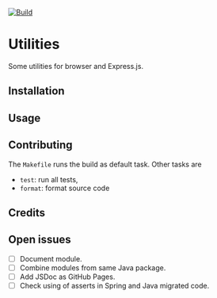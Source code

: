 [![Build](https://github.com/falkoschumann/muspellheim-utils-javascript/actions/workflows/build.yml/badge.svg)](https://github.com/falkoschumann/muspellheim-utils-javascript/actions/workflows/build.yml)

# Utilities

Some utilities for browser and Express.js.

## Installation

## Usage

## Contributing

The `Makefile` runs the build as default task. Other tasks are

- `test`: run all tests,
- `format`: format source code

## Credits

## Open issues

- [ ] Document module.
- [ ] Combine modules from same Java package.
- [ ] Add JSDoc as GitHub Pages.
- [ ] Check using of asserts in Spring and Java migrated code.
